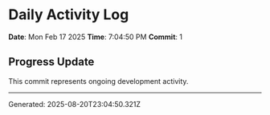 # Daily Activity Log

**Date**: Mon Feb 17 2025
**Time**: 7:04:50 PM
**Commit**: 1

## Progress Update

This commit represents ongoing development activity.

---
Generated: 2025-08-20T23:04:50.321Z
